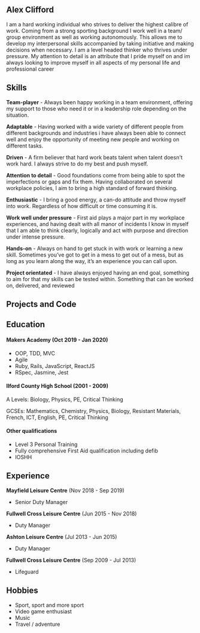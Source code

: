 ## Alex Clifford

I am a hard working individual who strives to deliver the highest calibre of work. Coming from a strong sporting background I work well in a team/ group environment as well as working autonomously. This allows me to develop my interpersonal skills accompanied by taking initiative and making decisions when necessary. I am a level headed thinker who thrives under pressure. My attention to detail is an attribute that I pride myself on and im always looking to improve myself in all aspects of my personal life and professional career

## Skills

**Team-player** - Always been happy working in a team environment, offering my support to those who need it or in a leadership role depending on the situation.

**Adaptable** - Having worked with a wide variety of different people from different backgrounds and industries i have always been able to connect well and enjoy the opportunity of meeting new people and working on different tasks.

**Driven** - A firm believer that hard work beats talent when talent doesn't work hard. I always strive to do my best and push myself.

**Attention to detail** - Good foundations come from being able to spot the imperfections or gaps and fix them. Having collaborated on several workplace policies, I aim to bring a high standard of forward thinking.

**Enthusiastic** - I bring a good energy, a can-do attitude and throw myself into work. Regardless of how difficult or time consuming it is.

**Work well under pressure** - First aid plays a major part in my workplace experiences, and having dealt with all manor of incidents I know in myself that I am able to think clearly, logically and act with purpose and direction under intense pressure.

**Hands-on** - Always on hand to get stuck in with work or learning a new skill. Sometimes you’ve got to get in a mess to get out of a mess, but as long as you learn along the way, it’s an experience you can call upon.

**Project orientated** - I have always enjoyed having an end goal, something to aim for that my skills can be tested within. Something that can be worked on, delivered, and reviewed

## Projects and Code

## Education

#### Makers Academy (Oct 2019 - Jan 2020)

- OOP, TDD, MVC
- Agile
- Ruby, Rails, JavaScript, ReactJS
- RSpec, Jasmine, Jest

#### Ilford County High School (2001 - 2009)

A Levels: Biology, Physics, PE, Critical Thinking

GCSEs: Mathematics, Chemistry, Physics, Biology, Resistant Materials, French, ICT, English, PE, Critical Thinking

#### Other qualifications

- Level 3 Personal Training
- Fully comprehensive First Aid qualification including defib
- IOSHH

## Experience

**Mayfield Leisure Centre**  (Nov 2018 - Sep 2019)
- Senior Duty Manager

**Fullwell Cross Leisure Centre** (Jun 2015 - Nov 2018)   
- Duty Manager

**Ashton Leisure Centre**  (Jul 2013 - Jun 2015)
- Duty Manager

**Fullwell Cross Leisure Centre**  (Sep 2009 - Jul 2013)
- Lifeguard

## Hobbies

- Sport, sport and more sport
- Video game enthusiast
- Music
- Travel / adventure

